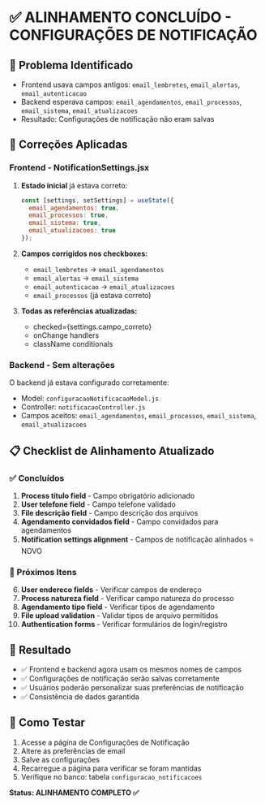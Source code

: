# ✅ ALINHAMENTO CONCLUÍDO - CONFIGURAÇÕES DE NOTIFICAÇÃO

## 🎯 Problema Identificado
- Frontend usava campos antigos: `email_lembretes`, `email_alertas`, `email_autenticacao`
- Backend esperava campos: `email_agendamentos`, `email_processos`, `email_sistema`, `email_atualizacoes`
- Resultado: Configurações de notificação não eram salvas

## 🔧 Correções Aplicadas

### Frontend - NotificationSettings.jsx
1. **Estado inicial** já estava correto:
   ```jsx
   const [settings, setSettings] = useState({
     email_agendamentos: true,
     email_processos: true,
     email_sistema: true,
     email_atualizacoes: true
   });
   ```

2. **Campos corrigidos nos checkboxes:**
   - `email_lembretes` → `email_agendamentos`
   - `email_alertas` → `email_sistema`
   - `email_autenticacao` → `email_atualizacoes`
   - `email_processos` (já estava correto)

3. **Todas as referências atualizadas:**
   - checked={settings.campo_correto}
   - onChange handlers
   - className conditionals

### Backend - Sem alterações
O backend já estava configurado corretamente:
- Model: `configuracaoNotificacaoModel.js`
- Controller: `notificacaoController.js`
- Campos aceitos: `email_agendamentos`, `email_processos`, `email_sistema`, `email_atualizacoes`

## 📋 Checklist de Alinhamento Atualizado

### ✅ Concluídos
1. **Process título field** - Campo obrigatório adicionado
2. **User telefone field** - Campo telefone validado
3. **File descrição field** - Campo descrição dos arquivos
4. **Agendamento convidados field** - Campo convidados para agendamentos
5. **Notification settings alignment** - Campos de notificação alinhados ⭐ NOVO

### 🔄 Próximos Itens
6. **User endereco fields** - Verificar campos de endereço
7. **Process natureza field** - Verificar campo natureza do processo
8. **Agendamento tipo field** - Verificar tipos de agendamento
9. **File upload validation** - Validar tipos de arquivo permitidos
10. **Authentication forms** - Verificar formulários de login/registro

## 🎉 Resultado
- ✅ Frontend e backend agora usam os mesmos nomes de campos
- ✅ Configurações de notificação serão salvas corretamente
- ✅ Usuários poderão personalizar suas preferências de notificação
- ✅ Consistência de dados garantida

## 🧪 Como Testar
1. Acesse a página de Configurações de Notificação
2. Altere as preferências de email
3. Salve as configurações
4. Recarregue a página para verificar se foram mantidas
5. Verifique no banco: tabela `configuracao_notificacoes`

**Status: ALINHAMENTO COMPLETO ✅**
